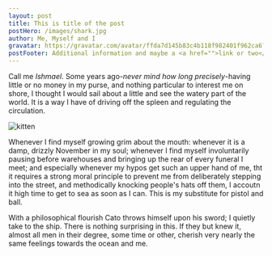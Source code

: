 ```yaml
---
layout: post
title: This is title of the post
postHero: /images/shark.jpg
author: Me, Myself and I
gravatar: https://gravatar.com/avatar/ffda7d145b83c4b118f982401f962ca6?s=150
postFooter: Additional information and maybe a <a href="">link or two</a>
---
```



Call me *Ishmael*. Some years ago-*never mind how long precisely*-having little or no money in my purse, and nothing particular to interest me on shore, I thought I would sail about a little and see the watery part of the world. It is a way I have of driving off the spleen and regulating the circulation. 

<img class="pull-left" src="https://placekitten.com/g/400/200" alt="kitten">

Whenever I find myself growing grim about the mouth: whenever it is a damp, drizzly November in my soul; whenever I find myself involuntarily pausing before warehouses and bringing up the rear of every funeral I meet; and especially whenever my hypos get such an upper hand of me, tht it requires a strong moral principle to prevent me from deliberately stepping into the street, and methodically knocking people's hats off them, I accoutn it high time to get to sea as soon as I can. This is my substitute for pistol and ball.

With a philosophical flourish Cato throws himself upon his sword; I quietly take to the ship. There is nothing surprising in this. If they but knew it, almost all men in their degree, some time or other, cherish very nearly the same feelings towards the ocean and me.



